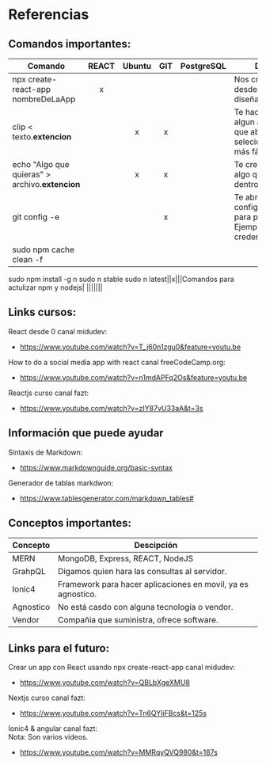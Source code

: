 # Referencias

## Comandos importantes:

|Comando|REACT|Ubuntu|  GIT | PostgreSQL |  Descripción |
|---|:---:|:---:|:---:|:---:|---|
|npx create-react-app nombreDeLaApp|x|   |   |   | Nos crea un una app desde una base ya diseñada.|
|clip < texto.**extencion**|  | x |  x |   | Te hace un Crtl+C de algun archivo sin tener que abrir el archivo, selecionar y copiar, más fácil.   |
|echo "Algo que quieras" > archivo.**extencion**|   | x  |  x |   | Te crea un archivo con algo que quieras poner dentro.  |
|git config -e|||x||Te abre la configuracion de git para poder editarla. Ejemplo credentials.helper:store|
|sudo npm cache clean -f
sudo npm install -g n
sudo n stable
sudo n latest||x|||Comandos para actulizar npm y nodejs|
|||||||

## Links cursos:

React desde 0 canal midudev:
- https://www.youtube.com/watch?v=T_j60n1zgu0&feature=youtu.be

How to do a social media app with react canal <h>freeCodeCamp.org</h>:
- https://www.youtube.com/watch?v=n1mdAPFq2Os&feature=youtu.be

Reactjs curso canal fazt:
- https://www.youtube.com/watch?v=zIY87vU33aA&t=3s

## Información que puede ayudar
Sintaxis de Markdown:
- https://www.markdownguide.org/basic-syntax

Generador de tablas markdwon:
- https://www.tablesgenerator.com/markdown_tables#

## Conceptos importantes:
|Concepto|Descipción|
|---|---|
|MERN|MongoDB, Express, REACT, NodeJS| 
|GrahpQL|Digamos quien hara las consultas al servidor.|
|Ionic4|Framework para hacer aplicaciones en movil, ya es agnostico.|
|Agnostico|No está casdo con alguna tecnología o vendor.|
|Vendor|Compañia que suministra, ofrece software.|


## Links para el futuro:

Crear un app con React usando npx create-react-app canal midudev:
- https://www.youtube.com/watch?v=QBLbXgeXMU8

Nextjs curso canal fazt:
- https://www.youtube.com/watch?v=Tn6QYliFBcs&t=125s

Ionic4 & angular canal fazt:</br>
<h>Nota: Son varios videos.</h>
- https://www.youtube.com/watch?v=MMRqyQVQ980&t=187s


